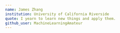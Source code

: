 ```yaml
---
name: James Zhang
institution: University of California Riverside
quote: I yearn to learn new things and apply them.
github_user: MachineLearningAmateur
---
```


